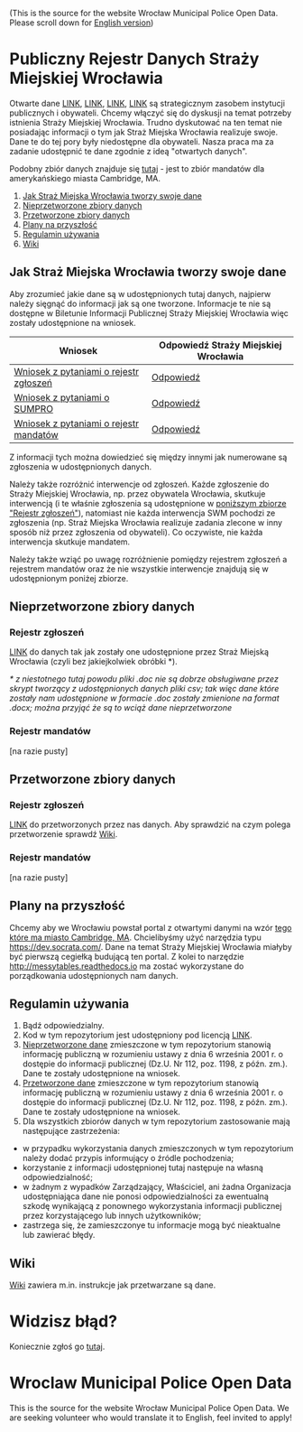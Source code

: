(This is the source for the website Wrocław Municipal Police Open Data. Please scroll down for [English version](#wroclaw-municipal-police-open-data))
# Publiczny Rejestr Danych Straży Miejskiej Wrocławia

Otwarte dane [LINK](https://project-open-data.cio.gov/principles/), [LINK](http://www.opendatapolicies.org/browse/), [LINK](https://sunlightfoundation.com/2015/10/01/why-should-cities-have-an-open-data-policy/), [LINK](https://www.youtube.com/watch?v=ObrlsMA7c3M) są strategicznym zasobem instytucji publicznych i obywateli. Chcemy włączyć się do dyskusji na temat potrzeby istnienia Straży Miejskiej Wrocławia. Trudno dyskutować na ten temat nie posiadając informacji o tym jak Straż Miejska Wrocławia realizuje swoje. Dane te do tej pory były niedostępne dla obywateli. Nasza praca ma za zadanie udostępnić te dane zgodnie z ideą "otwartych danych".

Podobny zbiór danych znajduje się [tutaj](https://data.cambridgema.gov/Traffic-Parking-and-Transportation/Cambridge-Parking-Tickets/vnxa-cuyr) - jest to zbiór mandatów dla amerykańskiego miasta Cambridge, MA.

1. [Jak Straż Miejska Wrocławia tworzy swoje dane](#jak-stra%C5%BCmiejska-wroc%C5%82awia-tworzy-swoje-dane)
1. [Nieprzetworzone zbiory danych](#nieprzetworzone-zbiory-danych)
1. [Przetworzone zbiory danych](#przetworzone-zbiory-danych)
1. [Plany na przyszłość](#plany-na-przysz%C5%82o%C5%9B%C4%87)
1. [Regulamin używania](#regulamin-u%C5%BCywania-udost%C4%99pnianych-tutaj-danych)
1. [Wiki](#wiki)

## Jak Straż Miejska Wrocławia tworzy swoje dane

Aby zrozumieć jakie dane są w udostępnionych tutaj danych, najpierw należy sięgnąć do informacji jak są one tworzone. Informacje te nie są dostępne w Biletunie Informacji Publicznej Straży Miejskiej Wrocławia więc zostały udostępnione na wniosek.

|Wniosek        |Odpowiedź Straży Miejskiej Wrocławia |
| ------------- | ------------- |
|[Wniosek z pytaniami o rejestr zgłoszeń](requestForData/wniosek_rejestr_zgloszen.txt "z dnia 19 kwietnia 2018")|[Odpowiedź](requestForData/odpowiedz_rejestr_zgloszen.gif "z dnia 27 kwietnia 2018")|
|[Wniosek z pytaniami o SUMPRO](requestForData/wniosek_sumpro.txt "z dnia 28 kwietnia 2018")|[Odpowiedź](requestForData/odpowiedz_sumpro.gif "z dnia 11 maja 2018")|
|[Wniosek z pytaniami o rejestr mandatów](requestForData/wniosek_rejestr_mandatow.txt "z dnia 15 maja 2018")|[Odpowiedź](requestForData/odpowiedz_rejestr_mandatow.gif "z dnia 25 maja 2018")|

Z informacji tych można dowiedzieć się między innymi jak numerowane są zgłoszenia w udostępnionych danych.

Należy także rozróżnić interwencje od zgłoszeń. Każde zgłoszenie do Straży Miejskiej Wrocławia, np. przez obywatela Wrocławia, skutkuje interwencją (i te właśnie zgłoszenia są udostępnione w [poniższym zbiorze "Rejestr zgłoszeń"](#rejestr-zg%C5%82osze%C5%84)), natomiast nie każda interwencja SWM pochodzi ze zgłoszenia (np. Straż Miejska Wrocławia realizuje zadania zlecone w inny sposób niż przez zgłoszenia od obywateli). Co oczywiste, nie każda interwencja skutkuje mandatem.

Należy także wziąć po uwagę rozróżnienie pomiędzy rejestrem zgłoszeń a rejestrem mandatów oraz że nie wszystkie interwencje znajdują się w udostępnionym poniżej zbiorze.

## Nieprzetworzone zbiory danych

### Rejestr zgłoszeń

[LINK](./rawData/rawData.md) do danych tak jak zostały one udostępnione przez Straż Miejską Wrocławia (czyli bez jakiejkolwiek obróbki *).

_* z niestotnego tutaj powodu pliki .doc nie są dobrze obsługiwane przez skrypt tworzący z udostępnionych danych pliki csv; tak więc dane które zostały nam udostępnione w formacie .doc zostały zmienione na format .docx; można przyjąć że są to wciąż dane nieprzetworzone_

### Rejestr mandatów

[na razie pusty]

## Przetworzone zbiory danych

### Rejestr zgłoszeń

[LINK](./transformedData/transformedData.md) do przetworzonych przez nas danych. Aby sprawdzić na czym polega przetworzenie sprawdź [Wiki](https://github.com/SigmaNgo/SMW/wiki).

### Rejestr mandatów

[na razie pusty]

## Plany na przyszłość

Chcemy aby we Wrocławiu powstał portal z otwartymi danymi na wzór [tego które ma miasto Cambridge, MA](http://www.cambridgema.gov/departments/opendata). Chcielibyśmy użyć narzędzia typu https://dev.socrata.com/. Dane na temat Straży Miejskiej Wrocławia miałyby być pierwszą cegiełką budującą ten portal. Z kolei to narzędzie http://messytables.readthedocs.io ma zostać wykorzystane do porządkowania udostępnionych nam danych.

## Regulamin używania

1. Bądź odpowiedzialny.
1. Kod w tym repozytorium jest udostępniony pod licencją [LINK](/LICENSE.md).
1. [Nieprzetworzone dane](./rawData/rawData.md) zmieszczone w tym repozytorium stanowią informację publiczną w rozumieniu ustawy z dnia 6 września 2001 r. o dostępie do informacji publicznej (Dz.U. Nr 112, poz. 1198, z późn. zm.). Dane te zostały udostępnione na wniosek.
1. [Przetworzone dane](./transformedData/transformedData.md) zmieszczone w tym repozytorium stanowią informację publiczną w rozumieniu ustawy z dnia 6 września 2001 r. o dostępie do informacji publicznej (Dz.U. Nr 112, poz. 1198, z późn. zm.). Dane te zostały udostępnione na wniosek.
1. Dla wszystkich zbiorów danych w tym repozytorium zastosowanie mają następujące zastrzeżenia:
* w przypadku wykorzystania danych zmieszczonych w tym repozytorium należy dodać przypis informujący o źródle pochodzenia;
* korzystanie z informacji udostępnionej tutaj następuje na własną odpowiedzialność;
* w żadnym z wypadków Zarządzający, Właściciel, ani żadna Organizacja udostępniająca dane nie ponosi odpowiedzialności za ewentualną szkodę wynikającą z ponownego wykorzystania informacji publicznej przez korzystającego lub innych użytkowników;
* zastrzega się, że zamieszczonye tu informacje mogą być nieaktualne lub zawierać błędy.

## Wiki

[Wiki](https://github.com/SigmaNgo/SMW/wiki) zawiera m.in. instrukcje jak przetwarzane są dane.

# Widzisz błąd?

Koniecznie zgłoś go [tutaj](https://github.com/SigmaNgo/SMW/issues).

# Wroclaw Municipal Police Open Data
This is the source for the website Wrocław Municipal Police Open Data. We are seeking volunteer who would translate it to English, feel invited to apply!
